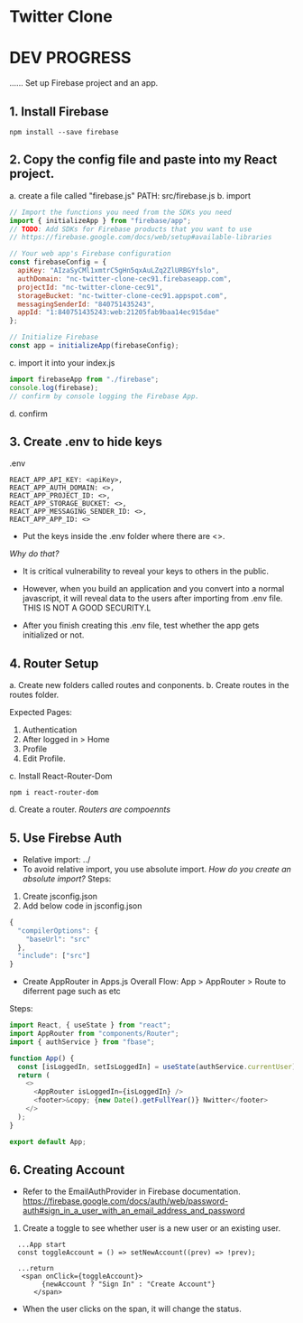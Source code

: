 # Twitter Clone

# DEV PROGRESS

...... Set up Firebase project and an app. 

## 1. Install Firebase
```
npm install --save firebase
```

## 2. Copy the config file and paste into my React project.
a. create a file called "firebase.js"
PATH: src/firebase.js
b. import
```js
// Import the functions you need from the SDKs you need
import { initializeApp } from "firebase/app";
// TODO: Add SDKs for Firebase products that you want to use
// https://firebase.google.com/docs/web/setup#available-libraries

// Your web app's Firebase configuration
const firebaseConfig = {
  apiKey: "AIzaSyCMl1xmtrC5gHn5qxAuLZq2ZlURBGYfslo",
  authDomain: "nc-twitter-clone-cec91.firebaseapp.com",
  projectId: "nc-twitter-clone-cec91",
  storageBucket: "nc-twitter-clone-cec91.appspot.com",
  messagingSenderId: "840751435243",
  appId: "1:840751435243:web:21205fab9baa14ec915dae"
};

// Initialize Firebase
const app = initializeApp(firebaseConfig);
```
c. import it into your index.js
```js
import firebaseApp from "./firebase";
console.log(firebase);
// confirm by console logging the Firebase App.
```
d. confirm 


## 3. Create .env to hide keys

.env
```
REACT_APP_API_KEY: <apiKey>,
REACT_APP_AUTH_DOMAIN: <>,
REACT_APP_PROJECT_ID: <>,
REACT_APP_STORAGE_BUCKET: <>,
REACT_APP_MESSAGING_SENDER_ID: <>,
REACT_APP_APP_ID: <>
```

- Put the keys inside the .env folder where there are <>.

*Why do that?*
- It is critical vulnerability to reveal your keys to others in the public. 
- However, when you build an application and you convert into a normal javascript, it will reveal data to the users after importing from .env file. THIS IS NOT A GOOD SECURITY.L

- After you finish creating this .env file, test whether the app gets initialized or not. 

## 4. Router Setup

a. Create new folders called routes and conponents.
b. Create routes in the routes folder. 

Expected Pages:
1. Authentication
2. After logged in > Home
3. Profile
4. Edit Profile. 


c. Install React-Router-Dom
```
npm i react-router-dom
```
d. Create a router.
*Routers are compoennts*

## 5. Use Firebse Auth

- Relative import: ../
- To avoid relative import, you use absolute import. 
*How do you create an absolute import?*
Steps:
1. Create jsconfig.json
2. Add below code in jsconfig.json
```js
{
  "compilerOptions": {
    "baseUrl": "src"
  },
  "include": ["src"]
}
```

- Create AppRouter in Apps.js
Overall Flow: App > AppRouter > Route to diferrent page such as <Home> <Auth /> etc

Steps:
```js
import React, { useState } from "react";
import AppRouter from "components/Router";
import { authService } from "fbase";

function App() {
  const [isLoggedIn, setIsLoggedIn] = useState(authService.currentUser);
  return (
    <>
      <AppRouter isLoggedIn={isLoggedIn} />
      <footer>&copy; {new Date().getFullYear()} Nwitter</footer>
    </>
  );
}

export default App;
```

##  6. Creating Account

- Refer to the EmailAuthProvider in Firebase documentation.
https://firebase.google.com/docs/auth/web/password-auth#sign_in_a_user_with_an_email_address_and_password

1. Create a toggle to see whether user is a new user or an existing user. 

```
  ...App start
  const toggleAccount = () => setNewAccount((prev) => !prev);

  ...return
   <span onClick={toggleAccount}>
        {newAccount ? "Sign In" : "Create Account"}
      </span>
```

- When the user clicks on the span, it will change the status.
